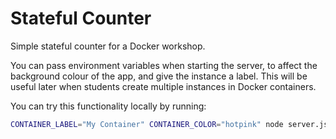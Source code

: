 # Stateful Counter

Simple stateful counter for a Docker workshop.

You can pass environment variables when starting the server, to affect the background colour of the app, and give the instance a label. This will be useful later when students create multiple instances in Docker containers.

You can try this functionality locally by running:

```bash
CONTAINER_LABEL="My Container" CONTAINER_COLOR="hotpink" node server.js
```